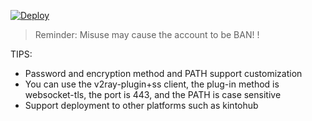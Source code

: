 [![Deploy](https://www.herokucdn.com/deploy/button.png)](https://heroku.com/deploy)  
  
> Reminder: Misuse may cause the account to be BAN! !  

TIPS:
* Password and encryption method and PATH support customization
* You can use the v2ray-plugin+ss client, the plug-in method is websocket-tls, the port is 443, and the PATH is case sensitive
* Support deployment to other platforms such as kintohub
